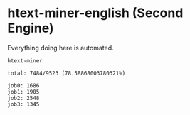 # htext-miner-english (Second Engine)

Everything doing here is automated.

```
htext-miner

total: 7484/9523 (78.58868003780321%)

job0: 1686
job1: 1905
job2: 2548
job3: 1345
```